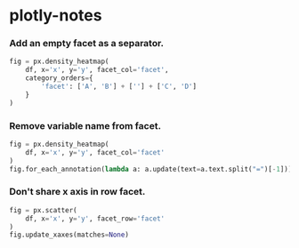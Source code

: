 # plotly-notes

### Add an empty facet as a separator.
```python
fig = px.density_heatmap(
    df, x='x', y='y', facet_col='facet',
    category_orders={
        'facet': ['A', 'B'] + [''] + ['C', 'D']
    }
)
```

### Remove variable name from facet.
```python
fig = px.density_heatmap(
    df, x='x', y='y', facet_col='facet'
)
fig.for_each_annotation(lambda a: a.update(text=a.text.split("=")[-1]))
```

### Don't share x axis in row facet.
```python
fig = px.scatter(
    df, x='x', y='y', facet_row='facet'
)
fig.update_xaxes(matches=None)
```
